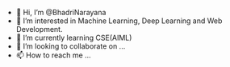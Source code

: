 - 👋 Hi, I’m @BhadriNarayana
- 👀 I’m interested in Machine Learning, Deep Learning and Web Development.
- 🌱 I’m currently learning CSE(AIML) 
- 💞️ I’m looking to collaborate on ...
- 📫 How to reach me ...

<!---
BhadriNarayana/BhadriNarayana is a ✨ special ✨ repository because its `README.md` (this file) appears on your GitHub profile.
You can click the Preview link to take a look at your changes.
--->
